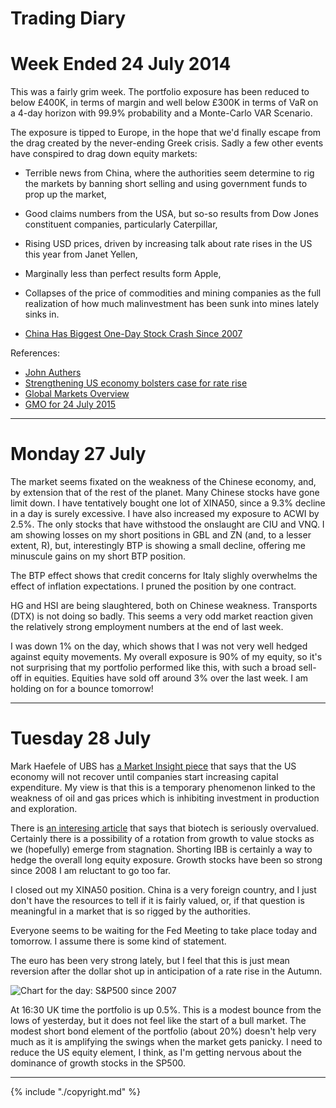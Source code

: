 # Trading Diary

# Week Ended 24 July 2014



This was a fairly grim week. The portfolio exposure has been reduced to below &pound;400K, in terms of margin and well below &pound;300K in terms of VaR on a 4-day horizon with 99.9% probability and a Monte-Carlo VAR Scenario. 

The exposure is tipped to Europe, in the hope that we'd finally escape from the drag created by the never-ending Greek crisis. Sadly a few other events have conspired to drag down equity markets:
*	Terrible news from China, where the authorities seem determine to rig the markets by banning short selling and using government funds to prop up the market,
*	Good claims numbers from the USA, but so-so results from Dow Jones constituent companies, particularly Caterpillar,
*	Rising USD prices, driven by increasing talk about rate rises in the US this year from Janet Yellen,
*	Marginally less than perfect results form Apple,
*	Collapses of the price of commodities and mining companies as the full realization of how much malinvestment has been sunk into mines lately sinks in.

* [China Has Biggest One-Day Stock Crash Since 2007](http://www.bloomberg.com/news/articles/2015-07-27/chinese-stock-index-futures-drop-before-industrial-profits, "Crashing Indexes")

References:

* 	[John Authers](http://www.ft.com/cms/s/0/70d10010-2628-11e5-9c4e-a775d2b173ca.html)
*	[Strengthening US economy bolsters case for rate rise](http://www.ft.com/cms/s/0/2c0e9116-330e-11e5-bdbb-35e55cbae175.html)
*	[Global Markets Overview](http://www.ft.com/global-market-overview)
*	[GMO for 24 July 2015](http://www.ft.com/cms/s/0/ae2e9730-31b1-11e5-8873-775ba7c2ea3d.html)

---

# Monday 27 July

The market seems fixated on the weakness of the Chinese economy, and, by extension that of the rest of the planet. Many Chinese stocks have gone limit down. I have tentatively bought one lot of XINA50, since  a 9.3% decline in a day is surely excessive. I have also increased my exposure to  ACWI by 2.5%. The only stocks that have withstood the onslaught are CIU and VNQ. I am showing losses on my short positions in GBL and ZN (and, to a lesser extent, R), but, interestingly BTP is showing a small decline, offering me minuscule gains on my short BTP position. 

The BTP effect shows that credit concerns for Italy slighly overwhelms the effect of inflation expectations. I pruned the position by one contract.

HG and HSI are being slaughtered, both on Chinese weakness. Transports (DTX) is not doing so badly. This seems a very odd market reaction given the relatively strong employment numbers at the end of last week.	

I was down 1% on the day, which shows that I was not very well hedged against equity movements. My overall exposure is 90% of my equity, so it's not surprising that my portfolio performed like this, with such a broad sell-off in equities. Equities have sold off around 3% over the last week. I am holding on for a bounce tomorrow!

---

# Tuesday 28 July

Mark Haefele of UBS has [a Market Insight piece](http://www.ft.com/cms/s/0/0f52ef40-2c8d-11e5-acfb-cbd2e1c81cca.html#axzz3h5korLPr) that says that the US economy will not recover until companies start increasing capital expenditure. My view is that this is a temporary phenomenon linked to the weakness of oil and gas prices which is inhibiting investment in production and exploration. 

There is [an interesing article](http://www.ft.com/cms/s/0/d35822a0-324d-11e5-8873-775ba7c2ea3d.html) that says that biotech is seriously overvalued. Certainly there is a possibility of a rotation from growth to value stocks as we (hopefully) emerge from stagnation.  Shorting IBB is certainly a way to hedge the overall long equity exposure. Growth stocks have been so strong since 2008 I am reluctant to go too far.

I closed out my XINA50 position. China is a very foreign country, and I just don't have the resources to tell if it is fairly valued, or, if that question is meaningful in a market that is so rigged by the authorities.

Everyone seems to be waiting for the Fed Meeting to take place today and tomorrow. I assume there is some kind of statement.

The euro has been very strong lately, but I feel that this is just mean reversion after the dollar shot up in anticipation of a rate rise in the Autumn.

![Chart for the day: S&P500 since 2007](http://www.advisorperspectives.com/dshort/charts/markets/SPX-snapshot.png)


At 16:30 UK time the portfolio is up 0.5%. This is a modest bounce from the lows of yesterday, but it does not feel like the start of a bull market. The modest short bond element of the portfolio (about 20%) doesn't help very much as it is amplifying the swings when the market gets panicky. I need to reduce the US equity element, I think, as I'm getting nervous about the dominance of growth stocks in the SP500.


---

{% include "./copyright.md" %}
